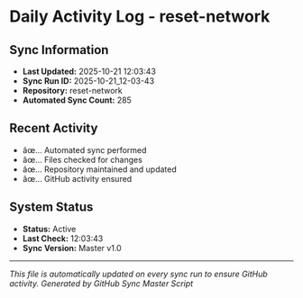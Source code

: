 ﻿# Daily Activity Log - reset-network

## Sync Information
- **Last Updated:** 2025-10-21 12:03:43
- **Sync Run ID:** 2025-10-21_12-03-43
- **Repository:** reset-network
- **Automated Sync Count:** 285

## Recent Activity
- âœ… Automated sync performed
- âœ… Files checked for changes
- âœ… Repository maintained and updated
- âœ… GitHub activity ensured

## System Status
- **Status:** Active
- **Last Check:** 12:03:43
- **Sync Version:** Master v1.0

---
*This file is automatically updated on every sync run to ensure GitHub activity.*
*Generated by GitHub Sync Master Script*
